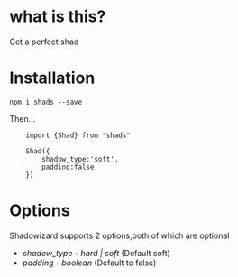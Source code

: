 <!-- @format -->

# what is this?

Get a perfect shad

# Installation

`npm i shads --save`

Then...

```
    import {Shad} from "shads"

    Shad({
        shadow_type:'soft',
        padding:false
    })
```

# Options

Shadowizard supports 2 options,both of which are optional

- _shadow_type_ - _hard | soft_ (Default soft)
- _padding_ - _boolean_ (Default to false)
